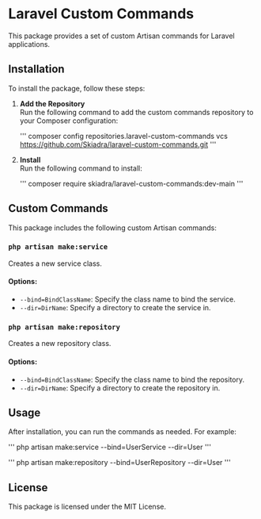 # Laravel Custom Commands

This package provides a set of custom Artisan commands for Laravel applications.

## Installation

To install the package, follow these steps:

1. **Add the Repository**  
   Run the following command to add the custom commands repository to your Composer configuration:

   '''
   composer config repositories.laravel-custom-commands vcs https://github.com/Skiadra/laravel-custom-commands.git
   '''

2. **Install**  
   Run the following command to install:

   '''
   composer require skiadra/laravel-custom-commands:dev-main
   '''

## Custom Commands

This package includes the following custom Artisan commands:

### `php artisan make:service`

Creates a new service class.

#### Options:
- `--bind=BindClassName`: Specify the class name to bind the service.
- `--dir=DirName`: Specify a directory to create the service in.

### `php artisan make:repository`

Creates a new repository class.

#### Options:
- `--bind=BindClassName`: Specify the class name to bind the repository.
- `--dir=DirName`: Specify a directory to create the repository in.

## Usage

After installation, you can run the commands as needed. For example:

'''
php artisan make:service --bind=UserService --dir=User
'''

'''
php artisan make:repository --bind=UserRepository --dir=User
'''

## License

This package is licensed under the MIT License.
